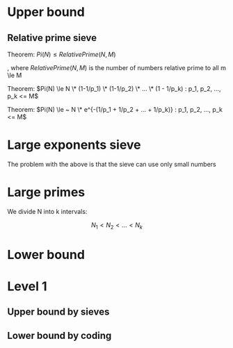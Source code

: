 # Upper bound 

## Relative prime sieve

Theorem: $Pi(N) \le RelativePrime(N,M)$

, where $RelativePrime(N, M)$ is the number of numbers relative prime to all m \le M

Theorem: $Pi(N) \le N \* (1-1/p_1) \* (1-1/p_2) \* ... \* (1 - 1/p_k) : p_1, p_2, ..., p_k <= M$

Theorem: $Pi(N) \le ~ N \* e^{-(1/p_1 + 1/p_2 + ... + 1/p_k)} : p_1, p_2, ..., p_k <= M$

# Large exponents sieve
The problem with the above is that the sieve can use only small numbers


# Large primes

We divide N into k intervals:

$$
N_1 < N_2 < ... < N_k
$$


# Lower bound

# Level 1
## Upper bound by sieves
## Lower bound by coding
